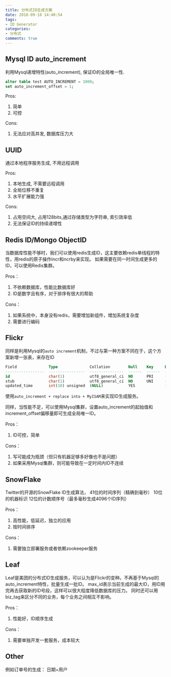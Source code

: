 ```yaml
---
title: 分布式ID生成方案
date: 2018-09-18 14:40:54
tags:
- ID Generator
categories:
- 分布式
comments: true
---
```


## Mysql ID auto_increment
利用Mysql递增特性(auto_increment), 保证ID的全局唯一性.

```sql
alter table test AUTO_INCREMENT = 1000;
set auto_increment_offset = 1;
```

<!-- more -->

Pros:
1. 简单
2. 可控

Cons:
1. 无法应对高并发, 数据库压力大

## UUID

通过本地程序服务生成, 不用远程调用

Pros:
1. 本地生成, 不需要远程调用
2. 全局位移不重复
3. 水平扩展能力强

Cons:
1. 占用空间大, 占用128bits,通过存储类型为字符串, 索引效率低
2. 无法保证ID的持续递增性

## Redis ID/Mongo ObjectID
当数据库性能不够时，我们可以使用redis生成ID，这主要依赖redis单线程的特性，用redis的原子操作incr和ncrby来实现。
如果需要在同一时间生成更多的ID，可以使用Redis集群。

Pros：
1. 不依赖数据库，性能比数据库好
2. ID是数字且有序，对于排序有很大的帮助

Cons：
1. 如果系统中，本身没有redis，需要增加新组件，增加系统复杂度
2. 需要进行编码

## Flickr
同样是利用Mysql的`auto increment`机制，不过与第一种方案不同在于，这个方案新增一张表，来存在ID
```sql
Field              Type              Collation        Null    Key     Default  Extra           Privileges            Comment
-----------------  ----------------  ---------------  ------  ------  -------  --------------  --------------------  -------------------------
id                 char(1)           utf8_general_ci  NO      PRI     (NULL)   auto_increment  select,insert,update  unique key
stub               char(1)           utf8_general_ci  NO      UNI     (NULL)                   select,insert,update
updated_time       int(10) unsigned  (NULL)           YES             (NULL)                   select,insert,update  最近更新时间，采用UTC时间戳
```
使用`auto_increment + replace into + MyISAM`来实现ID生成服务。

同样，当性能不足，可以使用Mysql集群，设置auto_increment的起始值和increment_offset偏移量即可生成全局唯一ID。

Pros：
1. ID可控，简单

Cons：
1. 写可能成为瓶颈（但只有机器足够多好像也不是问题）
2. 如果采用Mysql集群，则可能导致在一定时间内ID不连续

## SnowFlake
Twitter的开源的SnowFlake ID生成算法，
41位的时间序列（精确到毫秒）
10位的机器标识
12位的计数顺序号（最多毫秒生成4096个ID序列）

Pros：
1. 高性能，低延迟，独立的应用
2. 按时间排序

Cons：
1. 需要独立部署服务或者依赖zookeeper服务

## Leaf
Leaf是美团的分布式ID生成服务，可以认为是Flickr的变种。不再基于Mysql的auto_increment特性，批量生成一批ID。
max_id表示当前生成的最大ID，用ID用完再去获取新的ID号段，这样可以很大程度降低数据库的压力。
同时还可以用biz_tag来区分不同的业务，每个业务之间相互不影响。

Pros：
1. 性能好，ID顺序生成

Cons：
1. 需要单独开发一套服务，成本较大

## Other
例如订单号的生成： 日期+用户
